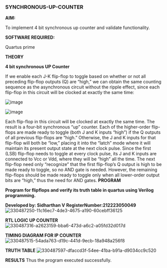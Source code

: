 ### SYNCHRONOUS-UP-COUNTER

**AIM:**

To implement 4 bit synchronous up counter and validate functionality.

**SOFTWARE REQUIRED:**

Quartus prime

**THEORY**

**4 bit synchronous UP Counter**

If we enable each J-K flip-flop to toggle based on whether or not all preceding flip-flop outputs (Q) are “high,” we can obtain the same counting sequence as the asynchronous circuit without the ripple effect, since each flip-flop in this circuit will be clocked at exactly the same time:

![image](https://github.com/naavaneetha/SYNCHRONOUS-UP-COUNTER/assets/154305477/d5db3fa0-e413-404c-b80e-b2f39d82e7e8)


![image](https://github.com/naavaneetha/SYNCHRONOUS-UP-COUNTER/assets/154305477/52cb61eb-d04b-442d-810c-31185a68410b)

Each flip-flop in this circuit will be clocked at exactly the same time.
The result is a four-bit synchronous “up” counter. Each of the higher-order flip-flops are made ready to toggle (both J and K inputs “high”) if the Q outputs of all previous flip-flops are “high.”
Otherwise, the J and K inputs for that flip-flop will both be “low,” placing it into the “latch” mode where it will maintain its present output state at the next clock pulse.
Since the first (LSB) flip-flop needs to toggle at every clock pulse, its J and K inputs are connected to Vcc or Vdd, where they will be “high” all the time.
The next flip-flop need only “recognize” that the first flip-flop’s Q output is high to be made ready to toggle, so no AND gate is needed.
However, the remaining flip-flops should be made ready to toggle only when all lower-order output bits are “high,” thus the need for AND gates.
**PROGRAM**

**Program for flipflops and verify its truth table in quartus using Verilog programming.**

**Developed by: Sidharthan V**
**RegisterNumber:212223050049**
![330487250-11c16ec7-4de3-4675-a190-60cebff36125](https://github.com/monish1545/SYNCHRONOUS-UP-COUNTER/assets/166646660/3b0c6748-6d24-42a8-a991-5ce6807f43b9)

**RTL LOGIC UP COUNTER**
![330487316-a2623159-bba6-473d-a6c2-a05fd32d017d](https://github.com/monish1545/SYNCHRONOUS-UP-COUNTER/assets/166646660/a7103df8-1475-4578-8859-f23be45c2b32)

**TIMING DIAGRAM FOR IP COUNTER**
![330487515-54ada763-d19c-441d-9ecb-18a948a256f8](https://github.com/monish1545/SYNCHRONOUS-UP-COUNTER/assets/166646660/2d407675-7b61-46f6-aa9e-8ed22d23f7a3)

**TRUTH TABLE**
![330487597-dfaccd3f-54ee-41ba-b91a-d9034cc9c520](https://github.com/monish1545/SYNCHRONOUS-UP-COUNTER/assets/166646660/9c0bb069-e03a-4aba-b1a9-19f440c4491c)

**RESULTS**
Thus the program executed successfully.
